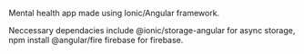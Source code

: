 Mental health app made using Ionic/Angular framework.

Neccessary dependacies include @ionic/storage-angular for async storage, npm install @angular/fire firebase for firebase.
